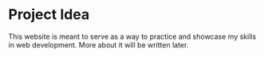 # Project Idea

This website is meant to serve as a way to practice and showcase my skills in web development. More about it will be written later.